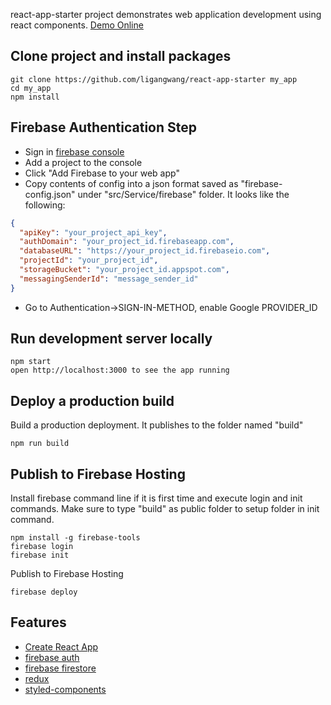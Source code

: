 react-app-starter project demonstrates web application development using react components. [Demo Online](https://react-web-app-starter.firebaseapp.com/)<br>

## Clone project and install packages
```console
git clone https://github.com/ligangwang/react-app-starter my_app
cd my_app
npm install
```

## Firebase Authentication Step
- Sign in [firebase console](https://console.firebase.google.com)
- Add a project to the console
- Click "Add Firebase to your web app"
- Copy contents of config into a json format saved as "firebase-config.json" under "src/Service/firebase" folder. It looks like the following:
```json
{
  "apiKey": "your_project_api_key",
  "authDomain": "your_project_id.firebaseapp.com",
  "databaseURL": "https://your_project_id.firebaseio.com",
  "projectId": "your_project_id",
  "storageBucket": "your_project_id.appspot.com",
  "messagingSenderId": "message_sender_id"
}
```
- Go to Authentication->SIGN-IN-METHOD, enable Google PROVIDER_ID

## Run development server locally
```console
npm start
open http://localhost:3000 to see the app running
```
## Deploy a production build
Build a production deployment. It publishes to the folder named "build"
```console
npm run build
```
## Publish to Firebase Hosting
Install firebase command line if it is first time
and execute login and init commands. Make sure to type "build" as public folder to setup folder in init command.
```console
npm install -g firebase-tools
firebase login
firebase init
```
Publish to Firebase Hosting
```console
firebase deploy
```

## Features
- [Create React App](https://github.com/facebookincubator/create-react-app)
- [firebase auth](https://firebase.google.com/docs/auth/)
- [firebase firestore](https://firebase.google.com/docs/reference/js/firebase.firestore)
- [redux](https://github.com/reactjs/redux/tree/master/docs)
- [styled-components](https://github.com/styled-components/styled-components)
